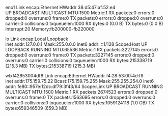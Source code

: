eno1      Link encap:Ethernet  HWaddr 38:d5:47:af:52:e4  
          UP BROADCAST MULTICAST  MTU:1500  Metric:1
          RX packets:0 errors:0 dropped:0 overruns:0 frame:0
          TX packets:0 errors:0 dropped:0 overruns:0 carrier:0
          collisions:0 txqueuelen:1000 
          RX bytes:0 (0.0 B)  TX bytes:0 (0.0 B)
          Interrupt:20 Memory:fb200000-fb220000 

lo        Link encap:Local Loopback  
          inet addr:127.0.0.1  Mask:255.0.0.0
          inet6 addr: ::1/128 Scope:Host
          UP LOOPBACK RUNNING  MTU:65536  Metric:1
          RX packets:3227145 errors:0 dropped:0 overruns:0 frame:0
          TX packets:3227145 errors:0 dropped:0 overruns:0 carrier:0
          collisions:0 txqueuelen:1000 
          RX bytes:215338719 (215.3 MB)  TX bytes:215338719 (215.3 MB)

wlxf42853004df8 Link encap:Ethernet  HWaddr f4:28:53:00:4d:f8  
          inet addr:175.159.75.22  Bcast:175.159.75.255  Mask:255.255.254.0
          inet6 addr: fe80::957e:12dc:df79:3f43/64 Scope:Link
          UP BROADCAST RUNNING MULTICAST  MTU:1500  Metric:1
          RX packets:2674523 errors:0 dropped:0 overruns:0 frame:0
          TX packets:1563695 errors:0 dropped:0 overruns:0 carrier:0
          collisions:0 txqueuelen:1000 
          RX bytes:1059124118 (1.0 GB)  TX bytes:659346509 (659.3 MB)


